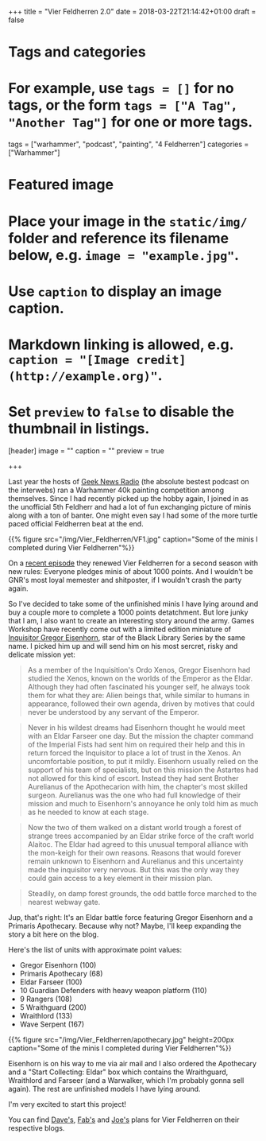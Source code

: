 +++
title = "Vier Feldherren 2.0"
date = 2018-03-22T21:14:42+01:00
draft = false

# Tags and categories
# For example, use `tags = []` for no tags, or the form `tags = ["A Tag", "Another Tag"]` for one or more tags.
tags = ["warhammer", "podcast", "painting", "4 Feldherren"]
categories = ["Warhammer"]

# Featured image
# Place your image in the `static/img/` folder and reference its filename below, e.g. `image = "example.jpg"`.
# Use `caption` to display an image caption.
#   Markdown linking is allowed, e.g. `caption = "[Image credit](http://example.org)"`.
# Set `preview` to `false` to disable the thumbnail in listings.
[header]
image = ""
caption = ""
preview = true

+++

Last year the hosts of [Geek News Radio](http://www.sixgun.org) (the absolute bestest podcast on the interwebs) ran a Warhammer 40k painting competition among themselves. Since I had recently picked up the hobby again, I joined in as the unofficial 5th Feldherr and had a lot of fun exchanging picture of minis along with a ton of banter. One might even say I had some of the more turtle paced official Feldherren beat at the end.

{{% figure src="/img/Vier_Feldherren/VF1.jpg" caption="Some of the minis I completed during Vier Feldherren"%}}

On a [recent episode](http://sixgun.org/episode/gnr57/) they renewed Vier Feldherren for a second season with new rules: Everyone pledges minis of about 1000 points. And I wouldn't be GNR's most loyal memester and shitposter, if I wouldn't crash the party again.

So I've decided to take some of the unfinished minis I have lying around and buy a couple more to complete a 1000 points detatchment. But lore junky that I am, I also want to create an interesting story around the army. Games Workshop have recently come out with a limited edition miniature of [Inquisitor Gregor Eisenhorn](https://www.warhammer-community.com/2018/01/29/black-library-celebration-coming-soongw-homepage-post-3/), star of the Black Library Series by the same name. I picked him up and will send him on his most sercret, risky and delicate mission yet:


> As a member of the Inquisition's Ordo Xenos, Gregor Eisenhorn had studied the Xenos, known on the worlds of the Emperor as the Eldar. Although they had often fascinated his younger self, he always took them for what they are: Alien beings that, while similar to humans in appearance, followed their own agenda, driven by motives that could never be understood by any servant of the Emperor.

> Never in his wildest dreams had Eisenhorn thought he would meet with an Eldar Farseer one day. But the mission the chapter command of the Imperial Fists had sent him on required their help and this in return forced the Inquisitor to place a lot of trust in the Xenos. An uncomfortable position, to put it mildly. Eisenhorn usually relied on the support of his team of specialists, but on this mission the Astartes had not allowed for this kind of escort. Instead they had sent Brother Aurelianus of the Apothecarion with him, the chapter's most skilled surgeon. Aurelianus was the one who had full knowledge of their mission and much to Eisenhorn's annoyance he only told him as much as he needed to know at each stage.

> Now the two of them walked on a distant world trough a forest of strange trees accompanied by an Eldar strike force of the craft world Alaitoc. The Eldar had agreed to this unusual temporal alliance with the mon-keigh for their own reasons. Reasons that would forever remain unknown to Eisenhorn and Aurelianus and this uncertainty made the inquisitor very nervous. But this was the only way they could gain access to a key element in their mission plan.

> Steadily, on damp forest grounds, the odd battle force marched to the nearest webway gate.

Jup, that's right: It's an Eldar battle force featuring Gregor Eisenhorn and a Primaris Apothecary. Because why not? Maybe, I'll keep expanding the story a bit here on the blog.

Here's the list of units with approximate point values:

* Gregor Eisenhorn (100)
* Primaris Apothecary (68)
* Eldar Farseer (100)
* 10 Guardian Defenders with heavy weapon platform (110)
* 9 Rangers (108)
* 5 Wraithguard (200)
* Wraithlord (133)
* Wave Serpent (167)

{{% figure src="/img/Vier_Feldherren/apothecary.jpg" height=200px caption="Some of the minis I completed during Vier Feldherren"%}}



Eisenhorn is on his way to me via air mail and I also ordered the Apothecary and a "Start Collecting: Eldar" box which contains the Wraithguard, Wraithlord and Farseer (and a Warwalker, which I'm probably gonna sell again). The rest are unfinished models I have lying around.

I'm very excited to start this project!

You can find [Dave's](https://www.davidmn.org/4feldherrenround2/), [Fab's](http://hacknoir.com/m/2018/03/17/002/) and [Joe's](https://iosefward.wordpress.com/2018/03/23/vier-feldherren/) plans for Vier Feldherren on their respective blogs.


